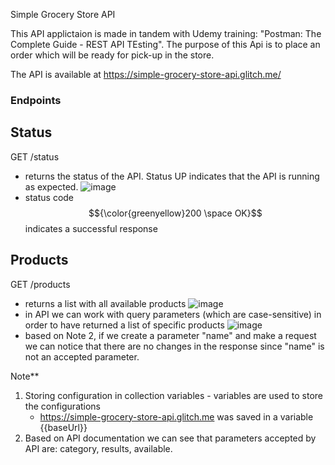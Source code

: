Simple Grocery Store API

This API applictaion is made in tandem with Udemy training: "Postman: The Complete Guide - REST API TEsting".
The purpose of this Api is to place an order which will be ready for pick-up in the store.

The API is available at https://simple-grocery-store-api.glitch.me/

### Endpoints

## **Status**

GET /status
  -  returns the status of the API. Status UP indicates that the API is running as expected.
    ![image](https://github.com/user-attachments/assets/e4771fc2-a09f-4d37-b397-dd9e45c3d230)
- status code $${\color{greenyellow}200 \space OK}$$ indicates a successful response

## **Products**

 GET /products
 
   -  returns a list with all available products
    ![image](https://github.com/user-attachments/assets/c5bb32ac-39b5-4614-b96b-395f1c079518)
  - in API we can work with query parameters (which are case-sensitive) in order to have returned a list of specific products
    ![image](https://github.com/user-attachments/assets/610087f5-031a-46e4-bdd4-5c399d76e52e)
  - based on Note 2, if we create a parameter "name" and make a request we can notice that there are no changes in the response since "name" is not an accepted parameter.



  Note**
1. Storing configuration in collection variables - variables are used to store the configurations
     - https://simple-grocery-store-api.glitch.me was saved in a variable {{baseUrl}}
2. Based on API documentation we can see that parameters accepted by API are: category, results, available. 
